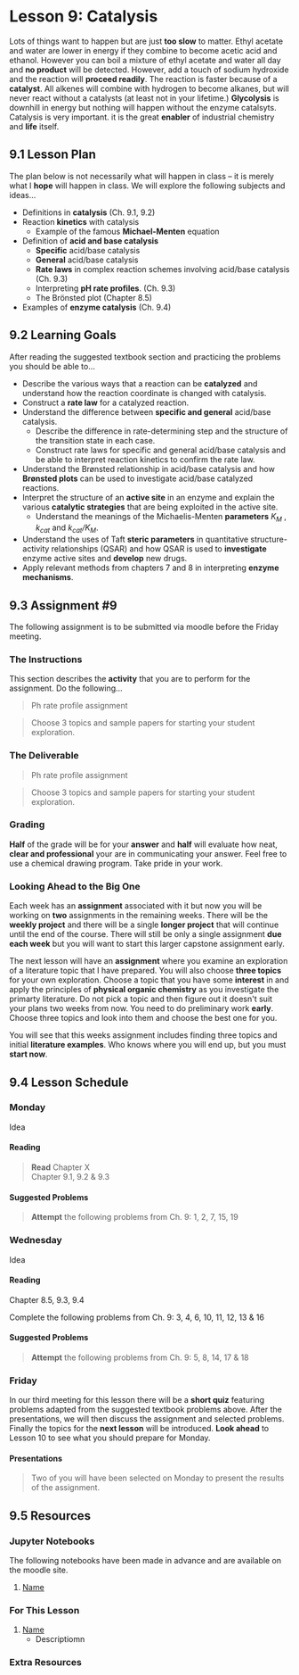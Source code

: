 # Lesson 9: Catalysis

Lots of things want to happen but are just **too slow** to matter. Ethyl acetate and water are lower in energy if they combine to become acetic acid and ethanol. However you can boil a mixture of ethyl acetate and water all day and **no product** will be detected. However, add a touch of sodium hydroxide and the reaction will **proceed readily**. The reaction is faster because of a **catalyst**. All alkenes will combine with hydrogen to become alkanes, but will never react without a catalysts (at least not in your lifetime.) **Glycolysis** is downhill in energy but nothing will happen without the enzyme catalsyts. Catalysis is very important. it is the great **enabler** of industrial chemistry and **life** itself.

## 9.1 Lesson Plan
The plan below is not necessarily what will happen in class – it is merely what I **hope** will happen in class. We will explore the following subjects and ideas&hellip;

- Definitions in **catalysis** (Ch. 9.1, 9.2)
- Reaction **kinetics** with catalysis
    - Example of the famous **Michael-Menten** equation
- Definition of **acid and base catalysis** 
    - **Specific** acid/base catalysis
    - **General** acid/base catalysis
    - **Rate laws** in complex reaction schemes involving acid/base catalysis (Ch. 9.3)
    - Interpreting **pH rate profiles**. (Ch. 9.3) 
    - The Brönsted plot (Chapter 8.5)
- Examples of **enzyme catalysis** (Ch. 9.4) 

## 9.2 Learning Goals
After reading the suggested textbook section and practicing the problems you should be able to&hellip;

- Describe the various ways that a reaction can be **catalyzed** and understand how the reaction coordinate is changed with catalysis.
- Construct a **rate law** for a catalyzed reaction.
- Understand the difference between **specific and general** acid/base catalysis.
     - Describe the difference in rate-determining step and the structure of the transition state in each case.
    - Construct rate laws for specific and general acid/base catalysis and be able to interpret reaction kinetics to confirm the rate law.
- Understand the Brønsted relationship in acid/base catalysis and how **Brønsted plots** can be used to investigate acid/base catalyzed reactions.
- Interpret the structure of an **active site** in an enzyme and explain the various **catalytic strategies** that are being exploited in the active site.
    - Understand the meanings of the Michaelis-Menten **parameters** *K<sub>M</sub>* , *k<sub>cat</sub>* and *k<sub>cat</sub>/K<sub>M</sub>*.
- Understand the uses of Taft **steric parameters** in quantitative structure-activity relationships (QSAR) and how QSAR is used to **investigate** enzyme active sites and **develop** new drugs.
- Apply relevant methods from chapters 7 and 8 in interpreting **enzyme mechanisms**.

## 9.3 Assignment \#9

The following assignment is to be submitted via moodle before the Friday meeting.

### The Instructions
This section describes the **activity** that you are to perform for the assignment. Do the following&hellip;

> Ph rate profile assignment

> Choose 3 topics and sample papers for starting your student exploration.

### The Deliverable

> Ph rate profile assignment

> Choose 3 topics and sample papers for starting your student exploration.

### Grading

**Half** of the grade will be for your **answer** and **half** will evaluate how neat, **clear and professional** your are in communicating your answer. Feel free to use a chemical drawing program. Take pride in your work.

### Looking Ahead to the Big One

Each week has an **assignment** associated with it but now you will be working on **two** assignments in the remaining weeks. There will be the **weekly project** and there will be a single **longer project** that will continue until the end of the course. There will still be only a single assignment **due each week** but you will want to start this larger capstone assignment early.

The next lesson will have an **assignment** where you examine an exploration of a literature topic that I have prepared. You will also choose **three topics** for your own exploration. Choose a topic that you have some **interest** in and apply the principles of **physical organic chemistry** as you investigate the primarty literature. Do not pick a topic and then figure out it doesn't suit your plans two weeks from now.  You need to do preliminary work **early**.  Choose three topics and look into them and choose the best one for you.

You will see that this weeks assignment includes finding three topics and initial  **literature examples**. Who knows where you will end up, but you must **start now**.

## 9.4 Lesson Schedule

### Monday 

Idea

#### Reading

> **Read** Chapter X  <br>
Chapter 9.1, 9.2 & 9.3


#### Suggested Problems

> **Attempt** the following problems from Ch. 9: 1, 2, 7, 15, 19

### Wednesday

Idea

#### Reading
Chapter 8.5, 9.3, 9.4

Complete the following problems from Ch. 9: 3, 4, 6, 10, 11, 12, 13 & 16


#### Suggested Problems

> **Attempt** the following problems from Ch. 9: 5, 8, 14, 17 & 18 

### Friday

In our third meeting for this lesson there will be a **short quiz** featuring problems adapted from the suggested textbook problems above. After the presentations, we will then discuss the assignment and selected problems. Finally the topics for the **next lesson** will be introduced. **Look ahead** to Lesson 10 to see what you should prepare for Monday. 

#### Presentations

> Two of you will have been selected on Monday to present the results of the assignment. 


## 9.5 Resources

### Jupyter Notebooks

The following notebooks have been made in advance and are available on the moodle site.

1. [Name](Resource_Moodle_Link.md)


### For This Lesson

1. [Name](Resource_Moodle_Link.md) 
    - Descriptiomn

### Extra Resources




